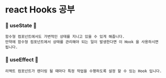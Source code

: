 # react Hooks 공부 

### :star2: useState :star2:
    함수형 컴포넌트에서도 가변적인 상태를 지니고 있을 수 있게 해줍니다. 
    만약에 함수형 컴포넌트에서 상태를 관리해야 되는 일이 발생한다면 이 Hook 을 사용하시면 됩니다.

### :star2: useEffect :star2: 
    리액트 컴포넌트가 렌더링 될 때마다 특정 작업을 수행하도록 설정 할 수 있는 Hook 입니다.
